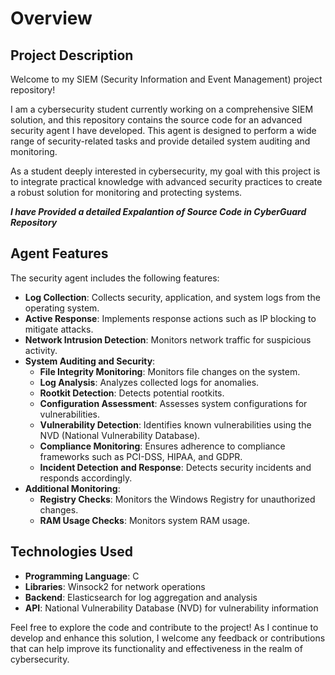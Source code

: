 # Overview

## Project Description

Welcome to my SIEM (Security Information and Event Management) project repository!

I am a cybersecurity student currently working on a comprehensive SIEM solution, and this repository contains the source code for an advanced security agent I have developed. This agent is designed to perform a wide range of security-related tasks and provide detailed system auditing and monitoring.

As a student deeply interested in cybersecurity, my goal with this project is to integrate practical knowledge with advanced security practices to create a robust solution for monitoring and protecting systems.

***I have Provided a detailed Expalantion of Source Code in CyberGuard Repository***

## Agent Features

The security agent includes the following features:

- **Log Collection**: Collects security, application, and system logs from the operating system.
- **Active Response**: Implements response actions such as IP blocking to mitigate attacks.
- **Network Intrusion Detection**: Monitors network traffic for suspicious activity.
- **System Auditing and Security**:
  - **File Integrity Monitoring**: Monitors file changes on the system.
  - **Log Analysis**: Analyzes collected logs for anomalies.
  - **Rootkit Detection**: Detects potential rootkits.
  - **Configuration Assessment**: Assesses system configurations for vulnerabilities.
  - **Vulnerability Detection**: Identifies known vulnerabilities using the NVD (National Vulnerability Database).
  - **Compliance Monitoring**: Ensures adherence to compliance frameworks such as PCI-DSS, HIPAA, and GDPR.
  - **Incident Detection and Response**: Detects security incidents and responds accordingly.
- **Additional Monitoring**:
  - **Registry Checks**: Monitors the Windows Registry for unauthorized changes.
  - **RAM Usage Checks**: Monitors system RAM usage.

## Technologies Used

- **Programming Language**: C
- **Libraries**: Winsock2 for network operations
- **Backend**: Elasticsearch for log aggregation and analysis
- **API**: National Vulnerability Database (NVD) for vulnerability information

Feel free to explore the code and contribute to the project! As I continue to develop and enhance this solution, I welcome any feedback or contributions that can help improve its functionality and effectiveness in the realm of cybersecurity.
